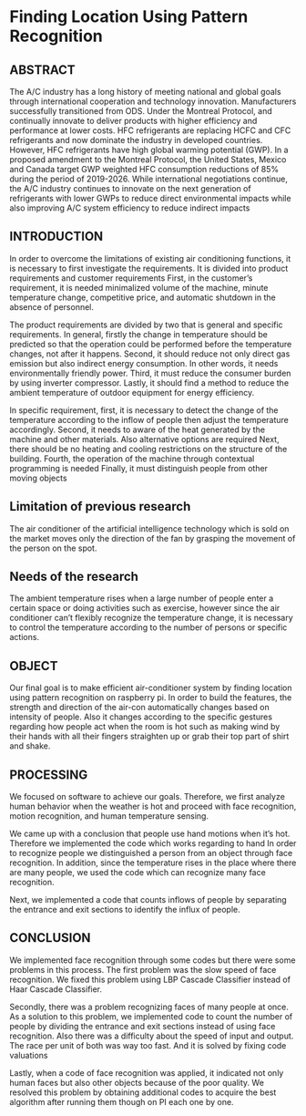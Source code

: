 # Finding Location Using Pattern Recognition

## ABSTRACT
The A/C industry has a long history of meeting national and global goals through international cooperation and technology innovation. Manufacturers successfully transitioned from ODS. Under the Montreal Protocol, and continually innovate to deliver products with higher efficiency and performance at lower costs. HFC refrigerants are replacing HCFC and CFC refrigerants and now dominate the industry in developed countries. However, HFC refrigerants have high global warming potential (GWP). In a proposed amendment to the Montreal Protocol, the United States, Mexico and Canada target GWP weighted HFC consumption reductions of 85% during the period of 2019-2026. While international negotiations continue, the A/C industry continues to innovate on the next generation of refrigerants with lower GWPs to reduce direct environmental impacts while also improving A/C system efficiency to reduce indirect impacts 

## INTRODUCTION

In order to overcome the limitations of existing air conditioning functions, it is necessary to first investigate the requirements. It is divided into product requirements and customer requirements
First, in the customer’s requirement, it is needed minimalized volume of the machine, minute temperature change, competitive price, and automatic shutdown in the absence of personnel.
	
The product requirements are divided by two that is general and specific requirements.
In general, firstly the change in temperature should be predicted so that the operation could be performed before the temperature changes, not after it happens.
Second, it should reduce not only direct gas emission but also indirect energy consumption. 
In other words, it needs environmentally friendly power. 
Third, it must reduce the consumer burden by using inverter compressor.
Lastly, it should find a method to reduce the ambient temperature of outdoor equipment for energy efficiency. 

In specific requirement, first, it is necessary to detect the change of the temperature according to the inflow of people then adjust the temperature accordingly. 
Second, it needs to aware of the heat generated by the machine and other materials. Also alternative options are required
Next, there should be no heating and cooling restrictions on the structure of the building.
Fourth, the operation of the machine through contextual programming is needed
Finally, it must distinguish people from other moving objects


## Limitation of previous research
The air conditioner of the artificial intelligence technology which is sold on the market moves only the direction of the fan by grasping the movement of the person on the spot.

## Needs of the research
The ambient temperature rises when a large number of people enter a certain space or doing activities such as exercise, however since the air conditioner can’t flexibly recognize the temperature change, it is necessary to control the temperature according to the number of persons or specific actions. 


## OBJECT
Our final goal is to make efficient air-conditioner system by finding location using pattern recognition on raspberry pi. In order to build the features, the strength and direction of the air-con automatically changes based on intensity of people. Also it changes according to the specific gestures regarding how people act when the room is hot such as making wind by their hands with all their fingers straighten up or grab their top part of shirt and shake.

## PROCESSING
We focused on software to achieve our goals. Therefore, we first analyze human behavior when the weather is hot and proceed with face recognition, motion recognition, and human temperature sensing.

We came up with a conclusion that people use hand motions when it’s hot. Therefore we implemented the code which works regarding to hand
In order to recognize people we distinguished a person from an object through face recognition. In addition, since the temperature rises in the place where there are many people, we used the code which can recognize many face recognition.

Next, we implemented a code that counts inflows of people by separating the entrance and exit sections to identify the influx of people.


## CONCLUSION

We implemented face recognition through some codes but there were some problems in this process. The first problem was the slow speed of face recognition. We fixed this problem using LBP Cascade Classifier instead of  Haar Cascade Classifier.  
 
Secondly, there was a problem recognizing faces of many people at once. As a solution to this problem, we implemented code to count the number of people by dividing the entrance and exit sections instead of using face recognition. Also there was a difficulty about the speed of input and output. The race per unit of both was way too fast. And it is solved by fixing code valuations
 
Lastly, when a code of face recognition was applied, it indicated not only human faces but also other objects because of the poor quality. We resolved this problem by obtaining additional codes to acquire the best algorithm after running them though on PI each one by one.

